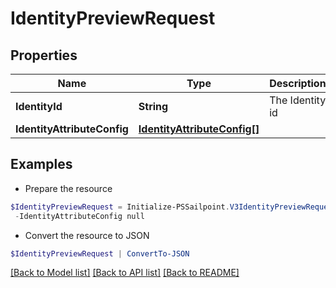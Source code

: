 # IdentityPreviewRequest
## Properties

Name | Type | Description | Notes
------------ | ------------- | ------------- | -------------
**IdentityId** | **String** | The Identity id | [optional] 
**IdentityAttributeConfig** | [**IdentityAttributeConfig[]**](IdentityAttributeConfig.md) |  | [optional] 

## Examples

- Prepare the resource
```powershell
$IdentityPreviewRequest = Initialize-PSSailpoint.V3IdentityPreviewRequest  -IdentityId null `
 -IdentityAttributeConfig null
```

- Convert the resource to JSON
```powershell
$IdentityPreviewRequest | ConvertTo-JSON
```

[[Back to Model list]](../README.md#documentation-for-models) [[Back to API list]](../README.md#documentation-for-api-endpoints) [[Back to README]](../README.md)

